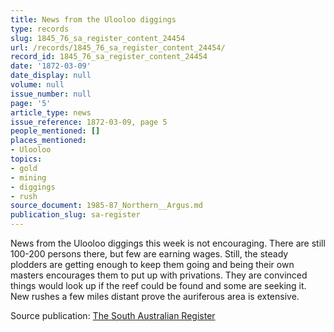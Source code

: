 ```yaml
---
title: News from the Ulooloo diggings
type: records
slug: 1845_76_sa_register_content_24454
url: /records/1845_76_sa_register_content_24454/
record_id: 1845_76_sa_register_content_24454
date: '1872-03-09'
date_display: null
volume: null
issue_number: null
page: '5'
article_type: news
issue_reference: 1872-03-09, page 5
people_mentioned: []
places_mentioned:
- Ulooloo
topics:
- gold
- mining
- diggings
- rush
source_document: 1985-87_Northern__Argus.md
publication_slug: sa-register
---
```


News from the Ulooloo diggings this week is not encouraging.  There are still 100-200 persons there, but few are earning wages.  Still, the steady plodders are getting enough to keep them going and being their own masters encourages them to put up with privations.  They are convinced things would look up if the reef could be found and some are seeking it.  New rushes a few miles distant prove the auriferous area is extensive.

Source publication: [The South Australian Register](/publications/sa-register/)
